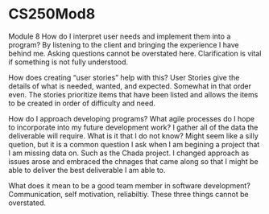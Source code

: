 # CS250Mod8
Module 8
How do I interpret user needs and implement them into a program? 
By listening to the client and bringing the experience I have behind me. Asking questions cannot be overstated here. Clarification is vital if something is not fully understood.

How does creating “user stories” help with this?
User Stories give the details of what is needed, wanted, and expected. Somewhat in that order even. The stories prioritize items that have been listed and allows the items to be created in order of difficulty and need. 

How do I approach developing programs? What agile processes do I hope to incorporate into my future development work?
I gather all of the data the deliverable will require. What is it that I do not know? Might seem like a silly quetion, but it is a common question I ask when I am begining a project that I am missing data on. Such as the Chada project. I changed approach as issues arose and embraced the chnages that came along so that I might be able to deliver the best deliverable I am able to.

What does it mean to be a good team member in software development?
Communication, self motivation, reliabiltiy. These three things cannot be overstated. 
